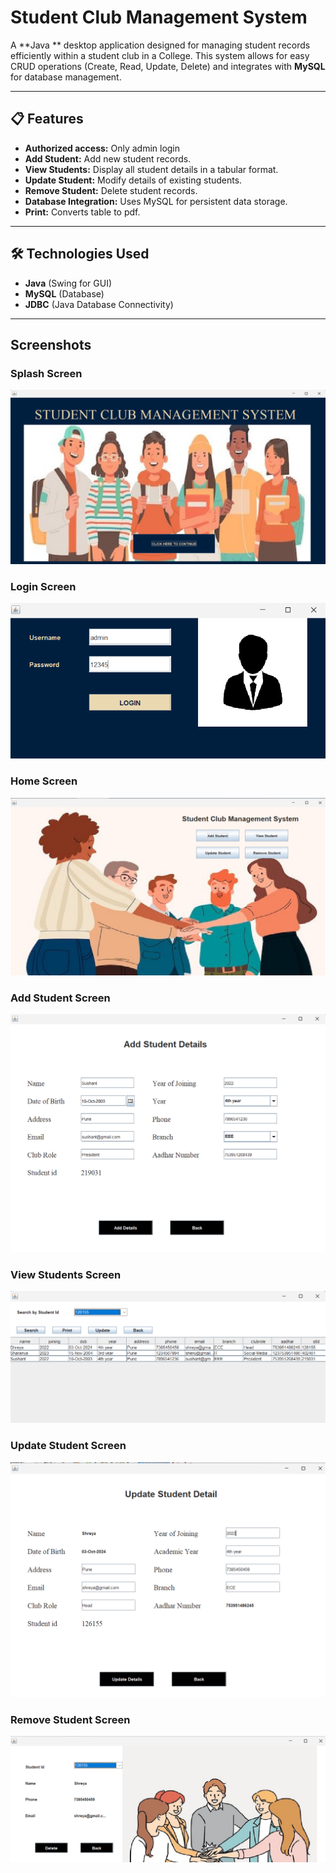 # Student Club Management System

A **Java ** desktop application designed for managing student records efficiently within a student club in a College. This system allows for easy CRUD operations (Create, Read, Update, Delete) and integrates with **MySQL** for database management.

---

## 📋 Features

- **Authorized access:** Only admin login
- **Add Student:** Add new student records.
- **View Students:** Display all student details in a tabular format.
- **Update Student:** Modify details of existing students.
- **Remove Student:** Delete student records.
- **Database Integration:** Uses MySQL for persistent data storage.
- **Print:** Converts table to pdf.

---

## 🛠️ Technologies Used

- **Java** (Swing for GUI)
- **MySQL** (Database)
- **JDBC** (Java Database Connectivity)

---

## Screenshots

### Splash Screen
![Splash Screen](screenshots/splash.png)

### Login Screen
![Login Screen](screenshots/login.png)

### Home Screen
![Home Screen](screenshots/home.png)

### Add Student Screen
![Add Student Screen](screenshots/add.png)

### View Students Screen
![View Students Screen](screenshots/view.png)

### Update Student Screen
![Update Student Screen](screenshots/update.png)

### Remove Student Screen
![Remove Student Screen](screenshots/remove.png)


